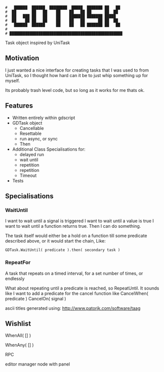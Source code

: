 ```gdscript
#   ██████  ██████  ████████  █████  ███████ ██   ██
#  ██       ██   ██    ██    ██   ██ ██      ██  ██
#  ██   ███ ██   ██    ██    ███████ ███████ █████
#  ██    ██ ██   ██    ██    ██   ██      ██ ██  ██
#   ██████  ██████     ██    ██   ██ ███████ ██   ██
# 
# ███████████████████████████████████████████████████
```

Task object inspired by UniTask

## Motivation

I just wanted a nice interface for creating tasks that I was used to from
UniTask, so I thought how hard can it be to just whip something up for myself.

Its probably trash level code, but so long as it works for me thats ok.

## Features

* Written entirely within gdscript
* GDTask object
    - Cancellable
    - Resettable
    - run async, or sync
    - Then
* Additional Class Specialisations for:
    - delayed run
    - wait until 
    - repetition
    - repetition
    - Timeout
* Tests

## Specialisations

### WaitUntil

I want to wait until a signal is triggered
I want to wait until a value is true
I want to wait until a function returns true.
Then  I can do something.

The task itself would either be a hold on a function till some predicate described above, or it would start the chain,
Like:

```gdscript
GDTask.WaitUntil( predicate ).then( secondary task )
```

### RepeatFor
A task that repeats on a timed interval, for a set number of times, or endlessly

What about repeating until a predicate is reached, so RepeatUntil.
It sounds like I want to add a predicate for the cancel function like
CancelWhen( predicate )
CancelOn( signal )


ascii titles generated using: http://www.patorjk.com/software/taag

## Wishlist

WhenAll( [] )

WhenAny( [] )

RPC

editor manager node with panel
